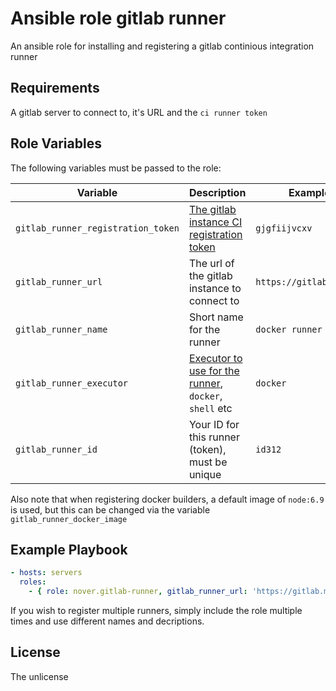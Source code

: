# Ansible role gitlab runner

An ansible role for installing and registering a gitlab continious integration runner

## Requirements

A gitlab server to connect to, it's URL and the `ci runner token`

## Role Variables

The following variables must be passed to the role:

Variable | Description | Example
--- | --- | ---
`gitlab_runner_registration_token`| [The gitlab instance CI registration token][1]  | `gjgfiijvcxv`
`gitlab_runner_url`| The url of the gitlab instance to connect to | `https://gitlab.my.tld`
`gitlab_runner_name`| Short name for the runner | `docker runner #1`
`gitlab_runner_executor`| [Executor to use for the runner][2], `docker`, `shell` etc | `docker`
`gitlab_runner_id`| Your ID for this runner (token), must be unique | `id312`

Also note that when registering docker builders, a default image of `node:6.9` is used, but this can be changed via the variable `gitlab_runner_docker_image`

## Example Playbook

```yml
- hosts: servers
  roles:
    - { role: nover.gitlab-runner, gitlab_runner_url: 'https://gitlab.my.tld' ,gitlab_runner_name: 'My runner', gitlab_runner_registration_token: 'asdfwerqe', gitlab_runner_executor: 'docker' }
```

If you wish to register multiple runners, simply include the role multiple times and use different names and decriptions.

## License

The unlicense



[1]: https://docs.gitlab.com/ce/ci/runners/README.html
[2]: https://gitlab.com/gitlab-org/gitlab-ci-multi-runner/blob/master/docs/executors/README.md
